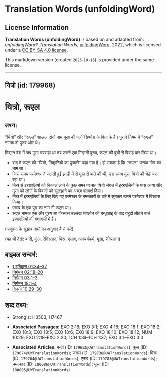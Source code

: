 # Translation Words (unfoldingWord)

## License Information

**Translation Words (unfoldingWord)** is based on and adapted from: _unfoldingWord® Translation Words_, [unfoldingWord](https://unfoldingword.org/utw), 2022, which is licensed under a [CC BY-SA 4.0 license](https://creativecommons.org/licenses/by-sa/4.0/legalcode.en).

This markdown version (created `2025-10-16`) is provided under the same license.



--------------------------------

## यित्रो (id: 179968)

यित्रो, रूएल
============

तथ्य:
-----

“यित्रो” और “रूएल” शाऊल दोनों नाम मूसा की पत्नी सिप्पोरा के पिता के हैं। पुराने नियम में “रूएल” नामक दो पुरुष और थे।

मिद्यान देश में जब मूसा चरवाहा था तब उसने एक मिद्यानी पुरुष, रूएल की पुत्री से विवाह कर लिया था।

* बाद में रूएल को “यित्रो, मिद्यानियों का पुजारी” कहा गया है। हो सकता है कि “रूएल” उसक गोत्र का नाम था।
* जिस समय परमेश्वर ने जलती हुई झाड़ी में से मूसा से बातें की थी, उस समय मूसा यित्रो की भेड़ें चरा रहा था।
* मिस्र से इस्राएलियों को निकाल लाने के कुछ समय पश्चात यित्रो जंगल में इस्राएलियों के पास आया और मूसा को लोगों के विवादों को सुलझाने का अच्छा परामर्श दिया।
* मिस्र में इस्राएलियों के लिए किए गए परमेश्वर के चमत्कारों के बारे में सुनकर उसने परमेश्वर में विश्वास किया।
* एसाव के एक पुत्र का नाम भी रूएल था।
* रूएल नामक एक और पुरुष था जिसका उल्लेख बेबीलोन की बन्धुआई के बाद यहूदी लौटने वाले इस्राएलियों की वंशावली में है।

(अनुवाद के सुझाव नामों का अनुवाद कैसे करें)

(यह भी देखें: बन्दी, कुल, रेगिस्तान, मिस्र, एसाव, आश्चर्यकर्म, मूसा, रेगिस्तान)

बाइबल सन्दर्भ:
--------------

* [1 इतिहास 01:34–37](https://ref.ly/1Chr0:0)
* [निर्गमन 02:18–20](https://ref.ly/Exod2:18-Exod2:20)
* [निर्गमन 03:1–3](https://ref.ly/Exod3:1-Exod3:3)
* [निर्गमन 18:1–4](https://ref.ly/Exod18:1-Exod18:4)
* [गिनती 10:29–30](https://ref.ly/Num10:29-Num10:30)

शब्द तथ्य:
----------

* Strong's: H3503, H7467

* **Associated Passages:** EXO 2:18; EXO 3:1; EXO 4:18; EXO 18:1; EXO 18:2; EXO 18:3; EXO 18:5; EXO 18:6; EXO 18:9; EXO 18:10; EXO 18:12; NUM 10:29; EXO 2:18–EXO 2:20; 1CH 1:34–1CH 1:37; EXO 3:1–EXO 3:3
* **Associated Articles:** बन्दी (ID: `179653@UWTranslationWords`); कुल (ID: `179674@UWTranslationWords`); जंगल (ID: `179738@UWTranslationWords`); मिस्र (ID: `179764@UWTranslationWords`); एसाव (ID: `179783@UWTranslationWords`); चमत्कार (ID: `180086@UWTranslationWords`); मूसा (ID: `180095@UWTranslationWords`)

